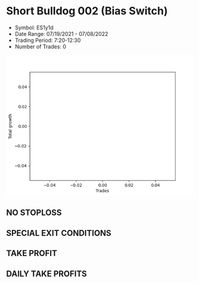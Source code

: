 # Short Bulldog 002 (Bias Switch)
- Symbol: ES1y1d
- Date Range: 07/19/2021 - 07/08/2022
- Trading Period: 7:20-12:30
- Number of Trades: 0

![Plot](ShortBulldog002ES1y1d(BiasSwitch).png)
## NO STOPLOSS









## SPECIAL EXIT CONDITIONS 


## TAKE PROFIT











## DAILY TAKE PROFITS




























